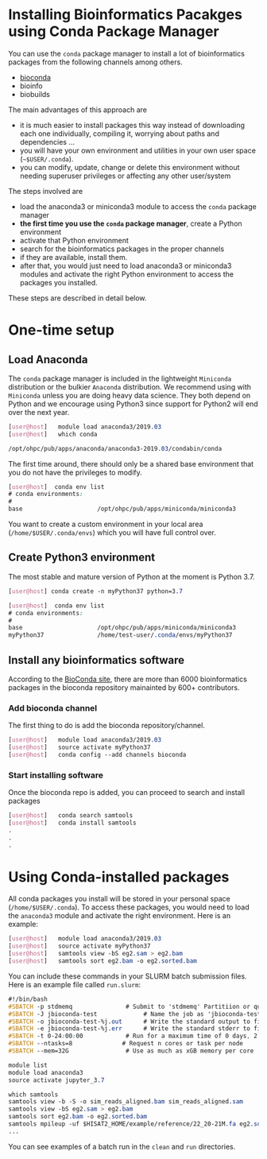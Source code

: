 
# Installing Bioinformatics Pacakges using Conda Package Manager
You can use the `conda` package manager to install a lot of bioinformatics packages from the following channels among others.
- [bioconda](https://bioconda.github.io/)
- bioinfo
- biobuilds

The main advantages of this approach are
- it is much easier to install packages this way instead of downloading each one individually, compiling it, worrying about paths and dependencies ...
- you will have your own environment and utilities in your own user space (`~$USER/.conda`).
- you can modify, update, change or delete this environment without needing superuser privileges or affecting any other user/system

The steps involved are
- load the anaconda3 or miniconda3 module to access the `conda` package manager
- **the first time you use the `conda` package manager**, create a Python environment
- activate that Python environment
- search for the bioinformatics packages in the proper channels
- if they are available, install them.
- after that, you would just need to load anaconda3 or miniconda3 modules and activate the right Python environment to access the packages you installed.

These steps are described in detail below.

# One-time setup
## Load Anaconda
The `conda` package manager is included in the lightweight `Miniconda` distribution or the bulkier `Anaconda` distribution. We recommend using with `Miniconda` unless you are doing heavy data science. They both depend on Python and we encourage using Python3 since support for Python2 will end over the next year.

```css
[user@host]   module load anaconda3/2019.03
[user@host]   which conda

/opt/ohpc/pub/apps/anaconda/anaconda3-2019.03/condabin/conda
```

The first time around, there should only be a shared base environment that you do not have the privileges to modify.

```css
[user@host]  conda env list
# conda environments:
#
base                     /opt/ohpc/pub/apps/miniconda/miniconda3
```

You want to create a custom environment in your local area (`/home/$USER/.conda/envs`) which you will have full control over.

## Create Python3 environment

The most stable and mature version of Python at the moment is Python 3.7. 

```css
[user@host] conda create -n myPython37 python=3.7

[user@host]  conda env list
# conda environments:
#
base                     /opt/ohpc/pub/apps/miniconda/miniconda3
myPython37               /home/test-user/.conda/envs/myPython37
```

## Install any bioinformatics software

According to the [BioConda site](https://bioconda.github.io/), there are more than 6000 bioinformatics packages in the bioconda repository mainainted by 600+ contributors. 

### Add bioconda channel
The first thing to do is add the bioconda repository/channel. 


```css
[user@host]   module load anaconda3/2019.03
[user@host]   source activate myPython37
[user@host]   conda config --add channels bioconda
```

### Start installing software

Once the bioconda repo is added, you can proceed to search and install packages

```css
[user@host]   conda search samtools
[user@host]   conda install samtools 
.
.
.
```
# Using Conda-installed packages

All conda packages you install will be stored in your personal space (`/home/$USER/.conda`). To access these packages, you would need to load the `anaconda3` module and activate the right environment.  Here is an example:

```css
[user@host]   module load anaconda3/2019.03
[user@host]   source activate myPython37
[user@host]   samtools view -bS eg2.sam > eg2.bam
[user@host]   samtools sort eg2.bam -o eg2.sorted.bam
```

You can include these commands in your SLURM batch submission files. Here is an example file called `run.slurm`:

```css
#!/bin/bash
#SBATCH -p stdmemq               # Submit to 'stdmemq' Partitiion or queue
#SBATCH -J jbioconda-test             # Name the job as 'jbioconda-test'
#SBATCH -o jbioconda-test-%j.out      # Write the standard output to file named 'jbioconda-test-<job_number>.out'
#SBATCH -e jbioconda-test-%j.err      # Write the standard stderr to file named 'jbioconda-test-<job_number>.err'
#SBATCH -t 0-24:00:00            # Run for a maximum time of 0 days, 2 hours, 00 mins, 00 secs
#SBATCH --ntasks=8              # Request n cores or task per node
#SBATCH --mem=32G                # Use as much as xGB memory per core

module list                   
module load anaconda3
source activate jupyter_3.7

which samtools
samtools view -b -S -o sim_reads_aligned.bam sim_reads_aligned.sam
samtools view -bS eg2.sam > eg2.bam
samtools sort eg2.bam -o eg2.sorted.bam
samtools mpileup -uf $HISAT2_HOME/example/reference/22_20-21M.fa eg2.sorted.bam | bcftools view -bvcg - > eg2.raw.bcf
...

```

You can see examples of a batch run in the `clean` and `run` directories.

